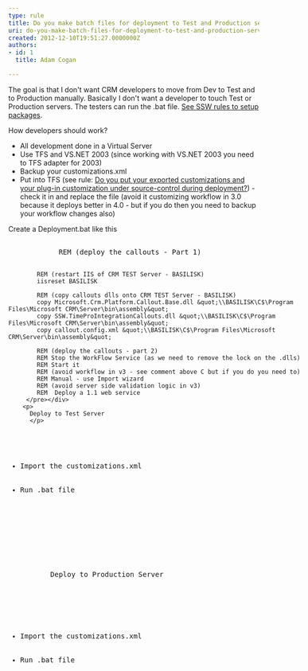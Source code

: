 ```yaml
---
type: rule
title: Do you make batch files for deployment to Test and Production servers? (CRM 4 Only)
uri: do-you-make-batch-files-for-deployment-to-test-and-production-servers-crm-4-only
created: 2012-12-10T19:51:27.0000000Z
authors:
- id: 1
  title: Adam Cogan

---
```




<span class='intro'> <p>
          The goal is that I don't want CRM developers to move from Dev to Test and to Production
          manually. Basically I don't want a developer to touch Test or Production servers.
          The testers can run the .bat file. <a href="http&#58;//www.ssw.com.au/ssw/Standards/Rules/RulesToBetterSetups.aspx">
            See SSW rules to setup packages</a>.</p> </span>

<p>
          How developers should work?
        </p>
        <ul>
          <li>All development done in a Virtual Server</li>
          <li>Use TFS and VS.NET 2003 (since working with VS.NET 2003 you need to TFS adapter
            for 2003)</li>
          <li>Backup your customizations.xml</li>
          <li>Put into TFS (see rule&#58; <a href="#PutIntoSC">Do you put your exported customizations
            and your plug-in customization under source-control during deployment?</a>) - check
            it in and replace the file (avoid it customizing workflow in 3.0 because it deploys
            better in 4.0 - but if you do then you need to backup your workflow changes also)</li>
        </ul>
        <p>
          Create a Deployment.bat like this</p>
        <div class="greyBox"><pre style="width&#58;600px;overflow&#58;auto;">         
            REM (deploy the callouts - Part 1)

            REM (restart IIS of CRM TEST Server - BASILISK)
            iisreset BASILISK

            REM (copy callouts dlls onto CRM TEST Server - BASILISK)
            copy Microsoft.Crm.Platform.Callout.Base.dll &quot;\\BASILISK\C$\Program Files\Microsoft CRM\Server\bin\assembly&quot;            
            copy SSW.TimeProIntegrationCallouts.dll &quot;\\BASILISK\C$\Program Files\Microsoft CRM\Server\bin\assembly&quot;            
            copy callout.config.xml &quot;\\BASILISK\C$\Program Files\Microsoft CRM\Server\bin\assembly&quot; 
            
            REM (deploy the callouts - part 2)
            REM Stop the WorkFlow Service (as we need to remove the lock on the .dlls)
            REM Start it 
            REM (avoid workflow in v3 - see comment above C but if you do you need to)
            REM Manual - use Import wizard
            REM (avoid server side validation logic in v3)
            REM  Deploy a 1.1 web service
         </pre></div>
        <p>
          Deploy to Test Server
          </p>
<ul>
            <li>Import the customizations.xml</li>
            <li>Run .bat file</li>
          </ul>
        <p></p>
        <p>
          Deploy to Production Server
        </p>
        <ul>
          <li>Import the customizations.xml</li>
          <li>Run .bat file</li>
        </ul>




